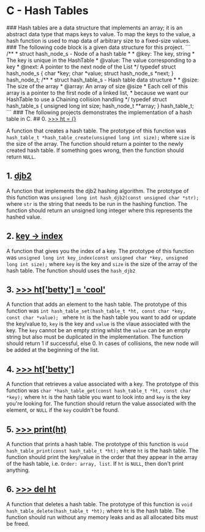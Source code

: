 <h1>C - Hash Tables</h1>
### Hash tables are a data structure that implements an array; it is an abstract data type that maps keys to value. To map the keys to the value, a hash function is used to map data of arbitrary size to a fixed-size values.
### The following code block is a given data structure for this project.
```
/**
 * struct hash_node_s - Node of a hash table
 *
 * @key: The key, string
 * The key is unique in the HashTable
 * @value: The value corresponding to a key
 * @next: A pointer to the next node of the List
 */
typedef struct hash_node_s
{
	 char *key;
     char *value;
     struct hash_node_s *next;
} hash_node_t;
/**
 * struct hash_table_s - Hash table data structure
 *
 * @size: The size of the array
 * @array: An array of size @size
 * Each cell of this array is a pointer to the first node of a linked list,
 * because we want our HashTable to use a Chaining collision handling
 */
typedef struct hash_table_s
{
     unsigned long int size;
     hash_node_t **array;
} hash_table_t;
```
### The following projects demonstrates the implementation of a hash table in C.
## 0. <a href="https://github.com/hewsontrinh526/holbertonschool-low_level_programming/blob/master/hash_tables/0-hash_table_create.c">>>> ht = {}</a>

A function that creates a hash table. The prototype of this function was `hash_table_t *hash_table_create(unsigned long int size);` where `size` is the size of the array. The function should return a pointer to the newly created hash table. If something goes wrong, then the function should return `NULL`.

## 1. <a href="https://github.com/hewsontrinh526/holbertonschool-low_level_programming/blob/master/hash_tables/1-djb2.c">djb2</a>

A function that implements the djb2 hashing algorithm. The prototype of this function was `unsigned long int hash_djb2(const unsigned char *str);` where `str` is the string that needs to be run in the hashing function. The function should return an unsigned long integer where this represents the hashed value.

## 2. <a href="https://github.com/hewsontrinh526/holbertonschool-low_level_programming/blob/master/hash_tables/2-key_index.c">key -> index</a>

A function that gives you the index of a key. The prototype of this function was `unsigned long int key_index(const unsigned char *key, unsigned long int size);` where `key` is the key and `size` is the size of the array of the hash table. The function should uses the `hash_djb2`

## 3. <a href="https://github.com/hewsontrinh526/holbertonschool-low_level_programming/blob/master/hash_tables/3-hash_table_set.c">>>> ht['betty'] = 'cool'</a>

A function that adds an element to the hash table. The prototype of this function was `int hash_table_set(hash_table_t *ht, const char *key, const char *value);
` where `ht` is the hash table you want to add or update the key/value to, `key` is the key and `value` is the vlaue associated with the key. The `key` cannot be an empty string whilst the `value` can be an empty string but also must be duplicated in the implementation. The function should return 1 if successful, else 0. In cases of collisions, the new node will be added at the beginning of the list.

## 4. <a href="https://github.com/hewsontrinh526/holbertonschool-low_level_programming/blob/master/hash_tables/4-hash_table_get.c">>>> ht['betty']</a>

A function that retrieves a value associated with a key. The prototype of this function was `char *hash_table_get(const hash_table_t *ht, const char *key);` where `ht` is the hash table you want to look into and `key` is the key you're looking for. The function should return the value associated with the element, or `NULL` if the `key` couldn't be found.

## 5. <a href="https://github.com/hewsontrinh526/holbertonschool-low_level_programming/blob/master/hash_tables/5-hash_table_print.c">>>> print(ht)</a>

A function that prints a hash table. The prototype of this function is `void hash_table_print(const hash_table_t *ht);` where `ht` is the hash table. The function should print the key/value in the order that they appear in the array of the hash table, i.e. `Order: array, list`. If `ht` is `NULL`, then don't print anything.

## 6. <a href="https://github.com/hewsontrinh526/holbertonschool-low_level_programming/blob/master/hash_tables/6-hash_table_delete.c">>>> del ht</a>

A function that deletes a hash table. The prototype of this function is `void hash_table_delete(hash_table_t *ht);` where `ht` is the hash table. The function should run without any memory leaks and as all allocated bits must be freed. 


